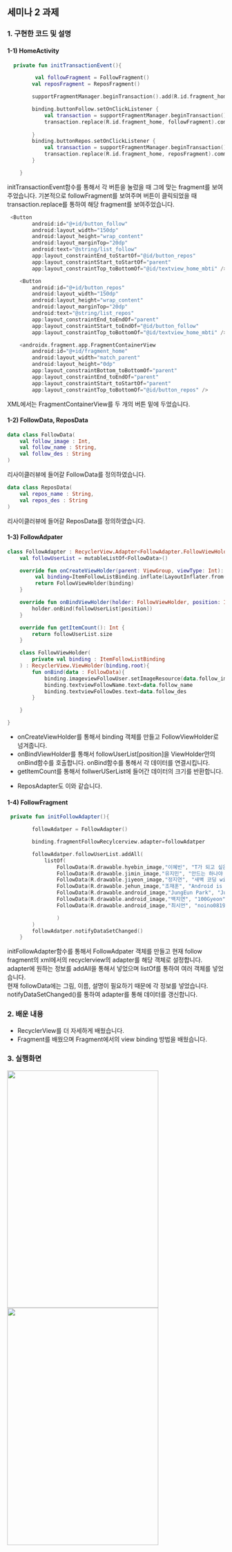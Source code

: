 ## 세미나 2 과제

### 1. 구현한 코드 및 설명  
#### 1-1) HomeActivity

```kotlin
  private fun initTransactionEvent(){

         val followFragment = FollowFragment()
        val reposFragment = ReposFragment()

        supportFragmentManager.beginTransaction().add(R.id.fragment_home, followFragment).commit()

        binding.buttonFollow.setOnClickListener {
            val transaction = supportFragmentManager.beginTransaction()
            transaction.replace(R.id.fragment_home, followFragment).commit()
          
        }
        binding.buttonRepos.setOnClickListener {
            val transaction = supportFragmentManager.beginTransaction()
            transaction.replace(R.id.fragment_home, reposFragment).commit()
        }

    }
```
initTransactionEvent함수를 통해서 각 버튼을 눌렀을 때 그에 맞는 fragment를 보여주었습니다.
기본적으로 followFragment를 보여주며 버튼이 클릭되었을 때 transaction.replace를 통하여 해당 fragment를 보여주었습니다.

```kotlin
 <Button
        android:id="@+id/button_follow"
        android:layout_width="150dp"
        android:layout_height="wrap_content"
        android:layout_marginTop="20dp"
        android:text="@string/list_follow"
        app:layout_constraintEnd_toStartOf="@id/button_repos"
        app:layout_constraintStart_toStartOf="parent"
        app:layout_constraintTop_toBottomOf="@id/textview_home_mbti" />

    <Button
        android:id="@+id/button_repos"
        android:layout_width="150dp"
        android:layout_height="wrap_content"
        android:layout_marginTop="20dp"
        android:text="@string/list_repos"
        app:layout_constraintEnd_toEndOf="parent"
        app:layout_constraintStart_toEndOf="@id/button_follow"
        app:layout_constraintTop_toBottomOf="@id/textview_home_mbti" />

    <androidx.fragment.app.FragmentContainerView
        android:id="@+id/fragment_home"
        android:layout_width="match_parent"
        android:layout_height="0dp"
        app:layout_constraintBottom_toBottomOf="parent"
        app:layout_constraintEnd_toEndOf="parent"
        app:layout_constraintStart_toStartOf="parent"
        app:layout_constraintTop_toBottomOf="@id/button_repos" />
```
XML에서는 FragmentContainerView를 두 개의 버튼 밑에 두었습니다. 

#### 1-2) FollowData, ReposData
```kotlin
data class FollowData(
    val follow_image : Int,
    val follow_name : String,
    val follow_des : String
)
```
리사이클러뷰에 들어갈 FollowData를 정의하였습니다.

```kotlin
data class ReposData(
    val repos_name : String,
    val repos_des : String
)
```
리사이클러뷰에 들어갈 ReposData를 정의하였습니다.

#### 1-3) FollowAdpater
```kotlin
class FollowAdapter : RecyclerView.Adapter<FollowAdapter.FollowViewHolder>() {
    val followUserList = mutableListOf<FollowData>()

    override fun onCreateViewHolder(parent: ViewGroup, viewType: Int): FollowViewHolder{
         val binding=ItemFollowListBinding.inflate(LayoutInflater.from(parent.context), parent, false)
         return FollowViewHolder(binding)
    }

    override fun onBindViewHolder(holder: FollowViewHolder, position: Int) {
        holder.onBind(followUserList[position])
    }

    override fun getItemCount(): Int {
        return followUserList.size
    }

    class FollowViewHolder(
        private val binding : ItemFollowListBinding
    ) : RecyclerView.ViewHolder(binding.root){
        fun onBind(data : FollowData){
            binding.imageviewFollowUser.setImageResource(data.follow_image)
            binding.textviewFollowName.text=data.follow_name
            binding.textviewFollowDes.text=data.follow_des
        }

    }

}
```
 - onCreateViewHolder를 통해서 binding 객체를 만들고 FollowViewHolder로 넘겨줍니다.   
 - onBindViewHolder를 통해서 followUserList[position]을 ViewHolder안의 onBind함수를 호출합니다. onBind함수를 통해서 각 데이터를 연결시킵니다.  
 - getItemCount를 통해서 follwerUSerList에 들어간 데이터의 크기를 반환합니다.

+ ReposAdapter도 이와 같습니다.

#### 1-4) FollowFragment

```kotlin
 private fun initFollowAdapter(){

        followAdatper = FollowAdapter()

        binding.fragmentFollowRecylcerview.adapter=followAdatper

        followAdatper.followUserList.addAll(
            listOf(
                FollowData(R.drawable.hyebin_image,"이혜빈", "T가 되고 싶은 F"),
                FollowData(R.drawable.jimin_image,"유지민", "안드는 하나야 둘이 될 수 없어"),
                FollowData(R.drawable.jiyeon_image,"정지연", "새벽 코딩 with 새벽 감성"),
                FollowData(R.drawable.jehun_image,"조재훈", "Android is my everything..."),
                FollowData(R.drawable.android_image,"JungEun Park", "JungEun Park"),
                FollowData(R.drawable.android_image,"백지연", "100Gyeon"),
                FollowData(R.drawable.android_image,"최시언", "noino0819")

                )
        )
        followAdatper.notifyDataSetChanged()
    }
```
initFollowAdapter함수를 통해서 FollowAdpater 객체를 만들고 현재 follow fragment의 xml에서의 recyclerview의 adapter를 해당 객체로 설정합니다.  
adapter에 원하는 정보를 addAll을 통해서 넣었으며 listOf를 통하여 여러 객체를 넣었습니다.  
현재 followData에는 그림, 이름, 설명이 필요하기 때문에 각 정보를 넣었습니다. 
notifyDataSetChanged()를 통하여 adapter를 통해 데이터를 갱신합니다.


### 2. 배운 내용
- RecyclerView를 더 자세하게 배웠습니다.
- Fragment를 배웠으며 Fragment에서의 view binding 방법을 배웠습니다.


### 3. 실행화면
<div display="inline-block">
<img src=https://user-images.githubusercontent.com/58364342/164737578-1951f386-4c58-41f6-a696-22b05e8651a7.jpg width="350dp" height="550dp">
<img src=https://user-images.githubusercontent.com/58364342/164737659-89ddad69-8435-4f8c-8e19-699fa9dc359c.jpg width="350dp" height="550dp">
</div>
